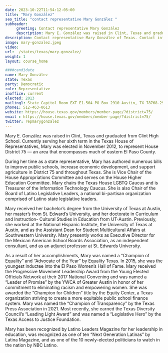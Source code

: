 ```yaml
---
date: 2023-10-22T11:54:12-05:00
title: "Mary González"
seo_title: "contact representative Mary González "
subheader:
     greeting: Contact representative Mary González
     description: Mary E. González was raised in Clint, Texas and graduated from Clint High School. Currently serving her sixth term in the Texas House of Representatives, Mary was elected in November 2012, to represent House District 75 — an area that encompasses much of eastern El Paso County.
description: Contact representative Mary González of Texas. Contact information for Mary González includes email address, phone number, and mailing address.
image: mary-gonzalez.jpeg
video:
url:  /states/texas/mary-gonzalez/
weight: 1
layout: course_home

####candidate
name: Mary González
state: Texas
party: Democratic
role: Representative
inoffice: current
elected: 2013
mailing1: State Capitol Room EXT E1.504 PO Box 2910 Austin, TX 78768-2910
phone1: 512-463-0613
website: https://house.texas.gov/members/member-page/?district=75/
email : https://house.texas.gov/members/member-page/?district=75/
twitter: repmarygonzalez
---
```


Mary E. González was raised in Clint, Texas and graduated from Clint High School. Currently serving her sixth term in the Texas House of Representatives, Mary was elected in November 2012, to represent House District 75 — an area that encompasses much of eastern El Paso County.

During her time as a state representative, Mary has authored numerous bills to improve public schools, increase economic development, and support agriculture in District 75 and throughout Texas. She is Vice Chair of the House Appropriations Committee and serves on the House Higher Education Committee. Mary chairs the Texas House LGBTQ Caucus and is Treasurer of the Information Technology Caucus. She is also Chair of the Board of Latino Legislative Leaders, a national bi-partisan organization comprised of Latino state legislative leaders.

Mary received her bachelor’s degree from the University of Texas at Austin, her master’s from St. Edward’s University, and her doctorate in Curriculum and Instruction- Cultural Studies in Education from UT-Austin. Previously, she worked at the National Hispanic Institute, the University of Texas at Austin, and as the Assistant Dean for Student Multicultural Affairs at Southwestern University. Mary presently works as Executive Director for the Mexican American School Boards Association, as an independent consultant, and as an adjunct professor at St. Edwards University.

As a result of her accomplishments, Mary was named a “Champion of Equality” and “Advocate of the Year” by Equality Texas. In 2015, she was the youngest inductee into the El Paso Women’s Hall of Fame. Mary received the Progressive Movement Leadership Award from the Young Elected Officials Network at their 2017 National Convening and was named a “Leader of Promise” by the YWCA of Greater Austin in honor of her commitment to eliminating racism and empowering women. She was awarded the “Champion for Children” title by the Equity Center, a Texas organization striving to create a more equitable public school finance system. Mary was named the “Champion of Transparency” by the Texas Press Association in 2021. Most recently, she earned the Texas Diversity Council’s “Leading Light Award” and was named a “Legislative Hero” by the Texas Access to Justice Foundation.

Mary has been recognized by Latino Leaders Magazine for her leadership in education, was recognized as one of ten “Next Generation Latinas” by Latina Magazine, and as one of the 10 newly-elected politicians to watch in the nation by NBC Latino.
